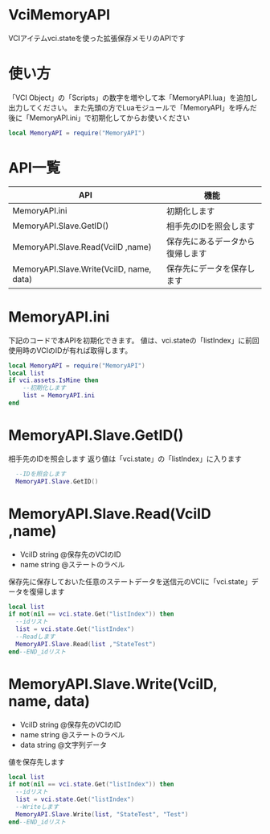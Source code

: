 # VciMemoryAPI
VCIアイテムvci.stateを使った拡張保存メモリのAPIです

# 使い方
「VCI Object」の「Scripts」の数字を増やして本「MemoryAPI.lua」を追加し出力してください。
また先頭の方でLuaモジュールで「MemoryAPI」を呼んだ後に「MemoryAPI.ini」で初期化してからお使いください

```lua
local MemoryAPI = require("MemoryAPI")
```

# API一覧
|API|機能|
|---|-----|
|MemoryAPI.ini|初期化します|
|MemoryAPI.Slave.GetID()|相手先のIDを照会します|
|MemoryAPI.Slave.Read(VciID ,name)|保存先にあるデータから復帰します|
|MemoryAPI.Slave.Write(VciID, name, data)|保存先にデータを保存します|

# MemoryAPI.ini
下記のコードで本APIを初期化できます。
値は、vci.stateの「listIndex」に前回使用時のVCIのIDが有れば取得します。
```lua
local MemoryAPI = require("MemoryAPI")
local list
if vci.assets.IsMine then
    --初期化します
    list = MemoryAPI.ini
end
```


# MemoryAPI.Slave.GetID()
相手先のIDを照会します
返り値は「vci.state」の「listIndex」に入ります
```lua
  --IDを照会します
  MemoryAPI.Slave.GetID()
```   

# MemoryAPI.Slave.Read(VciID ,name)
- VciID string @保存先のVCIのID 
- name string @ステートのラベル 

保存先に保存しておいた任意のステートデータを送信元のVCIに「vci.state」データを復帰します
```lua
local list
if not(nil == vci.state.Get("listIndex")) then
  --idリスト
  list = vci.state.Get("listIndex")
  --Readします
  MemoryAPI.Slave.Read(list ,"StateTest")
end--END_idリスト
```      


# MemoryAPI.Slave.Write(VciID, name, data)
- VciID string @保存先のVCIのID
- name string @ステートのラベル
- data string @文字列データ 

値を保存先します
```lua
local list
if not(nil == vci.state.Get("listIndex")) then
  --idリスト
  list = vci.state.Get("listIndex")
  --Writeします
  MemoryAPI.Slave.Write(list, "StateTest", "Test")
end--END_idリスト
```      

